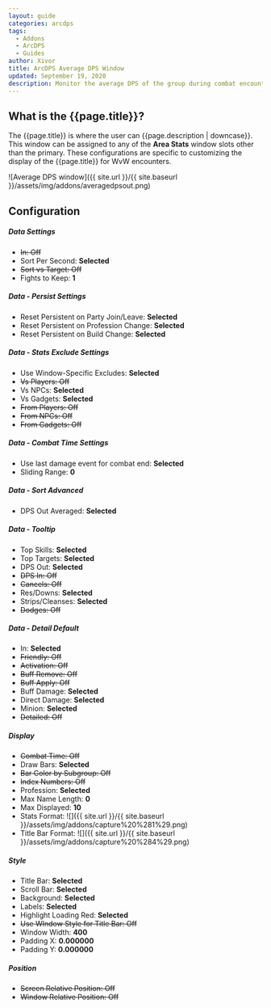 ```yaml
---
layout: guide
categories: arcdps
tags:
  - Addons
  - ArcDPS
  - Guides
author: Xivor
title: ArcDPS Average DPS Window
updated: September 19, 2020
description: Monitor the average DPS of the group during combat encounters
---
```


## What is the {{page.title}}?

The {{page.title}} is where the user can {{page.description | downcase}}.<!--more-->  This window can be assigned to any of the **Area Stats** window slots other than the primary. These configurations are specific to customizing the display of the {{page.title}} for WvW encounters. 

![Average DPS window]({{ site.url }}/{{ site.baseurl }}/assets/img/addons/averagedpsout.png)

## Configuration

##### Data Settings

* ~~In: Off~~
* Sort Per Second: **Selected**
* ~~Sort vs Target: Off~~
* Fights to Keep: **1**

##### Data - Persist Settings

* Reset Persistent on Party Join/Leave: **Selected**
* Reset Persistent on Profession Change: **Selected**
* Reset Persistent on Build Change: **Selected**

##### Data - Stats Exclude Settings

* Use Window-Specific Excludes: **Selected**
* ~~Vs Players: Off~~
* Vs NPCs: **Selected**
* Vs Gadgets: **Selected**
* ~~From Players: Off~~
* ~~From NPCs: Off~~
* ~~From Gadgets: Off~~

##### Data - Combat Time Settings

* Use last damage event for combat end: **Selected**
* Sliding Range: **0**

##### Data - Sort Advanced

* DPS Out Averaged: **Selected**

##### Data - Tooltip

* Top Skills: **Selected**
* Top Targets: **Selected**
* DPS Out: **Selected**
* ~~DPS In: Off~~
* ~~Cancels: Off~~
* Res/Downs: **Selected**
* Strips/Cleanses: **Selected**
* ~~Dodges: Off~~

##### Data - Detail Default

* In: **Selected**
* ~~Friendly: Off~~
* ~~Activation: Off~~
* ~~Buff Remove: Off~~
* ~~Buff Apply: Off~~
* Buff Damage: **Selected**
* Direct Damage: **Selected**
* Minion: **Selected**
* ~~Detailed: Off~~

##### Display

* ~~Combat Time: Off~~
* Draw Bars: **Selected**
* ~~Bar Color by Subgroup: Off~~
* ~~Index Numbers: Off~~
* Profession: **Selected**
* Max Name Length: **0**
* Max Displayed: **10**
* Stats Format: ![]({{ site.url }}/{{ site.baseurl }}/assets/img/addons/capture%20%281%29.png)
* Title Bar Format: ![]({{ site.url }}/{{ site.baseurl }}/assets/img/addons/capture%20%284%29.png)

##### Style

* Title Bar: **Selected**
* Scroll Bar: **Selected**
* Background: **Selected**
* Labels: **Selected**
* Highlight Loading Red: **Selected**
* ~~Use WIndow Style for Title Bar: Off~~
* Window Width: **400**
* Padding X: **0.000000**
* Padding Y: **0.000000**

##### Position

* ~~Screen Relative Position: Off~~
* ~~Window Relative Position: Off~~